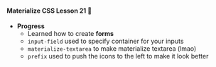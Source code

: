 #### Materialize CSS Lesson 21 :art:

- **Progress**
    - Learned how to create **forms** 
    - `input-field` used to specify container for your inputs
    - `materialize-textarea` to make materialize textarea (lmao)
    - `prefix` used to push the icons to the left to make it look better
